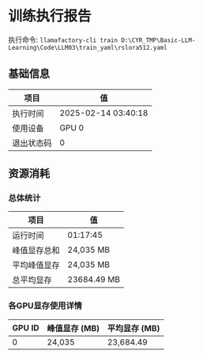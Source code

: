 # 训练执行报告
执行命令: `llamafactory-cli train D:\CYR_TMP\Basic-LLM-Learning\Code\LLM03\train_yaml\rslora512.yaml`
## 基础信息
| 项目        | 值                           |
|-------------|------------------------------|
| 执行时间    | 2025-02-14 03:40:18 |
| 使用设备    | GPU 0          |
| 退出状态码  | 0                   |

## 资源消耗
### 总体统计
| 项目             | 值                 |
|------------------|--------------------|
| 运行时间         | 01:17:45           |
| 峰值显存总和     | 24,035 MB          |
| 平均峰值显存     | 24,035 MB          |
| 总平均显存       | 23684.49 MB          |

### 各GPU显存使用详情
| GPU ID | 峰值显存 (MB) | 平均显存 (MB) |
|--------|---------------|---------------|
| 0      |        24,035 |     23,684.49 |
